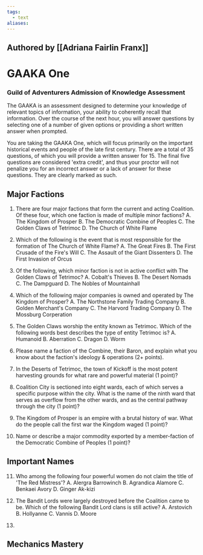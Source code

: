 ```yaml
---
tags:
  - text
aliases:
---
```

## Authored by [[Adriana Fairlin Franx]]

# GAAKA One
### Guild of Adventurers Admission of Knowledge Assessment
The GAAKA is an assessment designed to determine your knowledge of relevant topics of information, your ability to coherently recall that information. Over the course of the next hour, you will answer questions by selecting one of a number of given options or providing a short written answer when prompted. 

You are taking the GAAKA One, which will focus primarily on the important historical events and people of the late first century. There are a total of 35 questions, of which you will provide a written answer for 15. The final five questions are considered 'extra credit', and thus your proctor will not penalize you for an incorrect answer or a lack of answer for these questions. They are clearly marked as such.

## Major Factions
1. There are four major factions that form the current and acting Coalition. Of these four, which one faction is made of multiple minor factions?
	A. The Kingdom of Prosper
	B. The Democratic Combine of Peoples
	C. The Golden Claws of Tetrimoc
	D. The Church of White Flame

2. Which of the following is the event that is most responsible for the formation of The Church of White Flame?
	A. The Great Fires
	B. The First Crusade of the Fire's Will
	C. The Assault of the Giant Dissenters
	D. The First Invasion of Orcus

3. Of the following, which minor faction is not in active conflict with The Golden Claws of Tetrimoc?
	A. Cobalt's Thieves
	B. The Desert Nomads
	C. The Dampguard
	D. The Nobles of Mountainhall

4. Which of the following major companies is owned and operated by The Kingdom of Prosper?
	A. The Northstone Family Trading Company
	B. Golden Merchant's Company
	C. The Harvord Trading Company
	D. The Mossburg Corperation

5. The Golden Claws worship the entity known as Tetrimoc. Which of the following words best describes the type of entity Tetrimoc is?
	A. Humanoid
	B. Aberration
	C. Dragon
	D. Worm

6. Please name a faction of the Combine, their Baron, and explain what you know about the faction's ideology & operations (2+ points).

7. In the Deserts of Tetrimoc, the town of Kickoff is the most potent harvesting grounds for what rare and powerful material (1 point)?

8. Coalition City is sectioned into eight wards, each of which serves a specific purpose within the city. What is the name of the ninth ward that serves as overflow from the other wards, and as the central pathway through the city (1 point)?

9. The Kingdom of Prosper is an empire with a brutal history of war. What do the people call the first war the Kingdom waged (1 point)?

10. Name or describe a major commodity exported by a member-faction of the Democratic Combine of Peoples (1 point)? 

## Important Names
11. Who among the following four powerful women do not claim the title of 'The Red Mistress'?
	A. Alergra Barrowinch
	B. Agrandica Alamore
	C. Benkaei Avory
	D. Ginger Ak-kizi

12. The Bandit Lords were largely destroyed before the Coalition came to be. Which of the following Bandit Lord clans is still active?
	A. Arstovich
	B. Hollyanne
	C. Vannis
	D. Moore

13. 

## Mechanics Mastery
